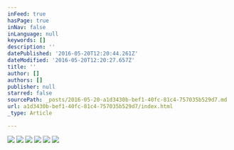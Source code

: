 ```yaml
---
inFeed: true
hasPage: true
inNav: false
inLanguage: null
keywords: []
description: ''
datePublished: '2016-05-20T12:20:44.261Z'
dateModified: '2016-05-20T12:20:27.657Z'
title: ''
author: []
authors: []
publisher: null
starred: false
sourcePath: _posts/2016-05-20-a1d3430b-bef1-40fc-81c4-757035b529d7.md
url: a1d3430b-bef1-40fc-81c4-757035b529d7/index.html
_type: Article

---
```

![](https://the-grid-user-content.s3-us-west-2.amazonaws.com/c0017d6d-1334-4193-9a2e-084025182900.jpg)
![](https://the-grid-user-content.s3-us-west-2.amazonaws.com/0c48b62c-3ea3-413c-bb02-96acc2a02ef3.jpg)
![](https://the-grid-user-content.s3-us-west-2.amazonaws.com/5af44512-cf54-43ff-9687-c3aa053a73aa.jpg)
![](https://the-grid-user-content.s3-us-west-2.amazonaws.com/753f1b92-aded-4f36-8091-844b2340960d.jpg)
![](https://the-grid-user-content.s3-us-west-2.amazonaws.com/48121b8d-cdac-4601-bbf9-a5dc7d7205c6.jpg)
![](https://the-grid-user-content.s3-us-west-2.amazonaws.com/37cd8b8b-7136-4813-a2b4-30c2461c9f19.jpg)